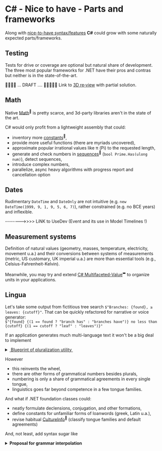 # C# - Nice to have - Parts and frameworks

Along with [nice-to-have syntax/features](cs-lacks.md) **C#** could grow with some naturally expected parts/frameworks.

## Testing

Tests for drive or coverage are optional but natural share of development. The three most popular frameworks for .NET have their pros and contras but neither is in the state-of-the-art.

🚧🚧🚧🚧 ... DRAFT .... 🚧🚧🚧🚧🚧
Link to [3D&nbsp;re&#8209;view](https://github.com/Kyriosity/use-dev/tree/main/readme+/decisions/testing/test3D) with partial solution.

## Math

Native [Math](https://docs.microsoft.com/en-us/dotnet/api/system.math)<sup>🔗</sup> is pretty scarce, and 3d-party libraries aren't in the state of the art.

C# would only profit from a lightweight assembly that could: 

+ inventory more [constants](https://en.wikipedia.org/wiki/Mathematical_constant)<sup>🔗</sup>,
+ provide more useful functions (there are myriads uncovered),
+ approximate popular irrational values like π (Pi) to the requested length,
+ generate and check numbers in [sequences](http://oeis.org/wiki/Welcome)<sup>🔗</sup> (`bool Prime.Has(ulong num)`), detect sequences,
+ introduce complex numbers,
+ parallelize, async heavy algorithms with progress report and cancellation option

## Dates

Rudimentary `DateTime` and `DateOnly` are not intuitive (e.g. `new DateTime(1999, 9, 1, 9, 5, 6, 7)`), rather constrained (e.g. no BCE years) and inflexible.

-------->>>> LiNK to UseDev (Event and its use in Model Timelines !)

## Measurement systems

Definition of natural values (geometry, masses, temperature, electricity, movement u.a.) and their conversions between systems of measurements (metric, US customary, UK imperial u.a.) are more than essential tools (e.g., Celsius-Fahrenheit-Kelvin).

Meanwhile, you may try and extend [C# Multifaceted-Value](https://github.com/Kyriosity/use-dev/tree/6ab68c7af589d37715c171e61dc51d0b5a208c73/README+/projects/U-Val)<sup>➡️</sup> to organize units in your applications.

## Lingua

Let's take some output from fictitious tree search `$"Branches: {found}, ≥ leaves: {cutoff}"`. That can be quickly refactored for narrative or voice generator:\
`$"{found} {(1 == found ? "branch has" : "branches have")} no less than {cutoff} {(1 == cutoff ? "leaf" : "leaves")}"`

If an application generates much multi-language text it won't be a big deal to implement

<details>
<summary><ins>&nbsp;Blueprint of pluralization utility&nbsp;</ins></summary>

```csharp
namespace Lingua.Grammar;

interface INumbered
{
    string Count(long num);
    string Count(double num);
}

interface IPluralForms {
    INumbered Plural((string singular, string plural) forms, string culture = "");
    INumbered Dual((string singular, string dual, string plural) forms, string culture = "");
    INumbered Trial((string singular, string dual, string trial, string plural) forms, string culture = "");
    INumbered Paucal((string singular, string paucal, string plural) forms, string culture = "");
    INumbered Custom(string[] forms, Func<long, int> indexWhole, Func<double, int>? indexFractional = null);
}
```

</details>

However
- this reinvents the wheel,
- there are other forms of grammatical numbers besides plurals,
- numbering is only a share of grammatical agreements in every single tongue,
- linguistics goes far beyond competence in a few tongue families.

And what if .NET foundation classes could:
- neatly formulate declensions, conjugation, and other formations,
- define constants for unfamiliar forms of loanwords (greek, Latin u.a.),
- revise habitual [CultureInfo](https://docs.microsoft.com/en-us/dotnet/api/system.globalization.cultureinfo)<sup>🔗</sup> (classify tongue families and default agreements)

And, not least, add syntax sugar like

<details>
<summary><b>Proposal for grammar interpolation</b></summary>
&nbsp;&nbsp;`${number [: [format] : [forms] : []] }`, where

&nbsp;&nbsp;&nbsp;&nbsp;*number* is whole or fractional subject\
&nbsp;&nbsp;&nbsp;&nbsp;*format* specifies usual format or to put in words\
&nbsp;&nbsp;&nbsp;&nbsp;*forms* - grammar forms as in imaginary `INumbered` in the snippet above

</details>
